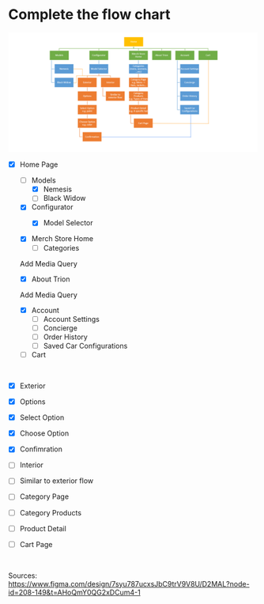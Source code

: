 # Complete the flow chart
![Image of the Flow Chart](/assets/flow-chart.png)

- [x] Home Page

  - [ ] Models
    - [x] Nemesis
    - [ ] Black Widow

  - [x] Configurator
    - [x] Model Selector
       

  - [x] Merch Store Home
    - [ ] Categories
  
  Add Media Query
       
  - [x] About Trion
  
  Add Media Query

  - [x] Account
    - [ ] Account Settings
    - [ ] Concierge
    - [ ] Order History
    - [ ] Saved Car Configurations
  
  - [ ] Cart

<br>

- [x] Exterior
- [x] Options
- [x] Select Option
- [x] Choose Option
- [x] Confimration

- [ ] Interior
- [ ] Similar to exterior flow

- [ ] Category Page
- [ ] Category Products
- [ ] Product Detail
- [ ] Cart Page

<br>

Sources: https://www.figma.com/design/7syu787ucxsJbC9trV9V8U/D2MAL?node-id=208-149&t=AHoQmY0QG2xDCum4-1
